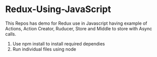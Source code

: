 # Redux-Using-JavaScript
This Repos has demo for Redux use in Javascript having example of Actions, Action Creator, Ruducer, Store and Middle to store with Async calls. 

1. Use npm install to install required dependies
2. Run individual files using node <filename>

